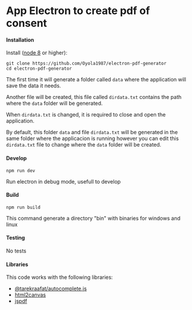 # App Electron to create pdf of consent

#### Installation

Install ([node 8](https://nodejs.org/es/download/) or higher):

```
git clone https://github.com/Oyola1987/electron-pdf-generator
cd electron-pdf-generator
```

The first time it will generate a folder called `data` where the application will save the data it needs.

Another file will be created, this file called `dirdata.txt` contains the path where the `data` folder will be generated.

When `dirdata.txt` is changed, it is required to close and open the application.

By default, this folder `data` and file `dirdata.txt` will be generated in the same folder where the applicacion is running however you can edit this `dirdata.txt` file to change where the `data` folder will be created.

#### Develop

`npm run dev`

Run electron in debug mode, usefull to develop

#### Build

`npm run build`

This command generate a directory "bin" with binaries for windows and linux

#### Testing

No tests

#### Libraries

This code works with the following libraries:

* [@tarekraafat/autocomplete.js](https://www.npmjs.com/package/@tarekraafat/autocomplete.js?ref=producthunt)
* [html2canvas](https://www.npmjs.com/package/html2canvas)
* [jspdf](https://github.com/MrRio/jsPDF)
